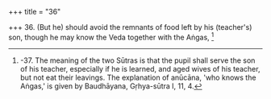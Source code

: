 +++
title = "36"

+++
36. (But he) should avoid the remnants of food left by his (teacher's) son, though he may know the Veda together with the Aṅgas, [^31] 


[^31]:  -37. The meaning of the two Sūtras is that the pupil shall serve the son of his teacher, especially if he is learned, and aged wives of his teacher, but not eat their leavings. The explanation of anūcāna, 'who knows the Aṅgas,' is given by Baudhāyana, Gṛhya-sūtra I, 11, 4.
